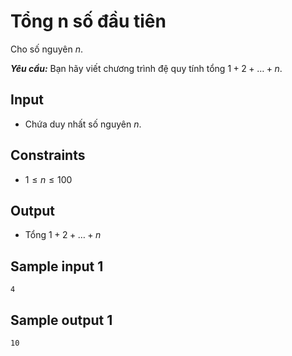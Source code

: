 # Tổng n số đầu tiên

Cho số nguyên $n$.

***Yêu cầu:*** Bạn hãy viết chương trình đệ quy tính tổng $1 + 2 + \ldots + n$.

## Input

- Chứa duy nhất số nguyên $n$.

## Constraints

- $1 \le n \le 100$

## Output

- Tổng $1 + 2 + \dots + n$

## Sample input 1

```
4
```

## Sample output 1

```
10
```

